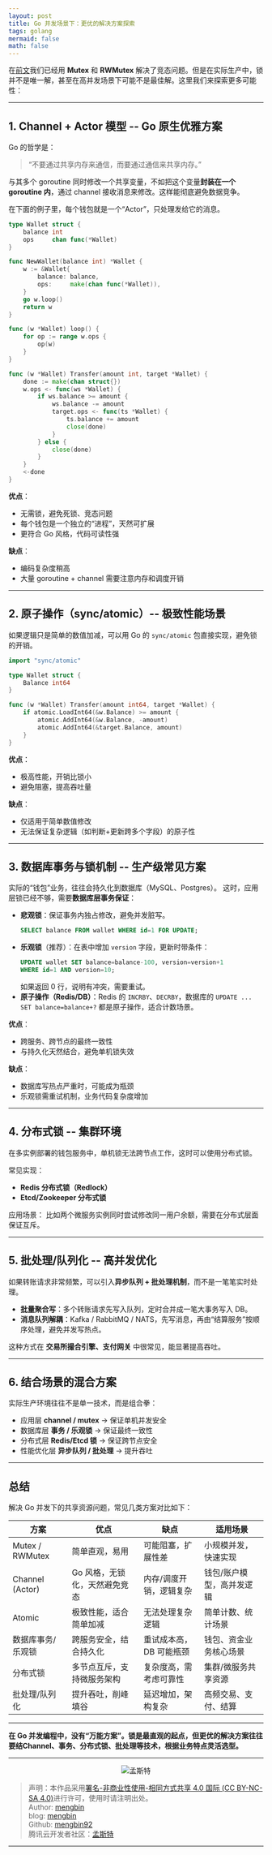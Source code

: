 ```yaml
---
layout: post
title: Go 并发场景下：更优的解决方案探索
tags: golang
mermaid: false
math: false
---  
```


在[前文](./2025-08-29-sync.md)我们已经用 **Mutex** 和 **RWMutex** 解决了竞态问题。但是在实际生产中，锁并不是唯一解，甚至在高并发场景下可能不是最佳解。这里我们来探索更多可能性：

---

## 1. Channel + Actor 模型 -- Go 原生优雅方案

Go 的哲学是：

> “不要通过共享内存来通信，而要通过通信来共享内存。”

与其多个 goroutine 同时修改一个共享变量，不如把这个变量**封装在一个 goroutine 内**，通过 channel 接收消息来修改。这样能彻底避免数据竞争。

在下面的例子里，每个钱包就是一个“Actor”，只处理发给它的消息。

```go
type Wallet struct {
    balance int
    ops     chan func(*Wallet)
}

func NewWallet(balance int) *Wallet {
    w := &Wallet{
        balance: balance,
        ops:     make(chan func(*Wallet)),
    }
    go w.loop()
    return w
}

func (w *Wallet) loop() {
    for op := range w.ops {
        op(w)
    }
}

func (w *Wallet) Transfer(amount int, target *Wallet) {
    done := make(chan struct{})
    w.ops <- func(ws *Wallet) {
        if ws.balance >= amount {
            ws.balance -= amount
            target.ops <- func(ts *Wallet) {
                ts.balance += amount
                close(done)
            }
        } else {
            close(done)
        }
    }
    <-done
}
```

**优点**：

* 无需锁，避免死锁、竞态问题
* 每个钱包是一个独立的“进程”，天然可扩展
* 更符合 Go 风格，代码可读性强

**缺点**：

* 编码复杂度稍高
* 大量 goroutine + channel 需要注意内存和调度开销

---

## 2. 原子操作（sync/atomic）-- 极致性能场景

如果逻辑只是简单的数值加减，可以用 Go 的 `sync/atomic` 包直接实现，避免锁的开销。

```go
import "sync/atomic"

type Wallet struct {
    Balance int64
}

func (w *Wallet) Transfer(amount int64, target *Wallet) {
    if atomic.LoadInt64(&w.Balance) >= amount {
        atomic.AddInt64(&w.Balance, -amount)
        atomic.AddInt64(&target.Balance, amount)
    }
}
```

**优点**：

* 极高性能，开销比锁小
* 避免阻塞，提高吞吐量

**缺点**：

* 仅适用于简单数值修改
* 无法保证复杂逻辑（如判断+更新跨多个字段）的原子性

---

## 3. 数据库事务与锁机制 -- 生产级常见方案

实际的“钱包”业务，往往会持久化到数据库（MySQL、Postgres）。
这时，应用层锁已经不够，需要**数据库层事务保证**：

* **悲观锁**：保证事务内独占修改，避免并发脏写。
  ```sql
  SELECT balance FROM wallet WHERE id=1 FOR UPDATE;
  ```
* **乐观锁**（推荐）：在表中增加 `version` 字段，更新时带条件：
  ```sql
  UPDATE wallet SET balance=balance-100, version=version+1
  WHERE id=1 AND version=10;
  ```
  如果返回 0 行，说明有冲突，需要重试。
* **原子操作（Redis/DB）**：Redis 的 `INCRBY`、`DECRBY`，数据库的 `UPDATE ... SET balance=balance+?` 都是原子操作，适合计数场景。

**优点**：

* 跨服务、跨节点的最终一致性
* 与持久化天然结合，避免单机锁失效

**缺点**：

* 数据库写热点严重时，可能成为瓶颈
* 乐观锁需重试机制，业务代码复杂度增加

---

## 4. 分布式锁 -- 集群环境

在多实例部署的钱包服务中，单机锁无法跨节点工作，这时可以使用分布式锁。

常见实现：

* **Redis 分布式锁（Redlock）**
* **Etcd/Zookeeper 分布式锁**

应用场景：
比如两个微服务实例同时尝试修改同一用户余额，需要在分布式层面保证互斥。

---

## 5. 批处理/队列化 -- 高并发优化

如果转账请求非常频繁，可以引入**异步队列 + 批处理机制**，而不是一笔笔实时处理。

* **批量聚合写**：多个转账请求先写入队列，定时合并成一笔大事务写入 DB。
* **消息队列解耦**：Kafka / RabbitMQ / NATS，先写消息，再由“结算服务”按顺序处理，避免并发写热点。

这种方式在 **交易所撮合引擎、支付网关** 中很常见，能显著提高吞吐。

---

## 6. 结合场景的混合方案

实际生产环境往往不是单一技术，而是组合拳：

* 应用层 **channel / mutex** → 保证单机并发安全
* 数据库层 **事务 / 乐观锁** → 保证最终一致性
* 分布式层 **Redis/Etcd 锁** → 保证跨节点安全
* 性能优化层 **异步队列 / 批处理** → 提升吞吐

---

## 总结

解决 Go 并发下的共享资源问题，常见几类方案对比如下：

| 方案              | 优点               | 缺点            | 适用场景          |
| --------------- | ---------------- | ------------- | ------------- |
| Mutex / RWMutex | 简单直观，易用          | 可能阻塞，扩展性差     | 小规模并发，快速实现    |
| Channel (Actor) | Go 风格，无锁化，天然避免竞态 | 内存/调度开销，逻辑复杂  | 钱包/账户模型，高并发逻辑 |
| Atomic          | 极致性能，适合简单加减      | 无法处理复杂逻辑      | 简单计数、统计场景     |
| 数据库事务/乐观锁       | 跨服务安全，结合持久化      | 重试成本高，DB 可能瓶颈 | 钱包、资金业务核心场景   |
| 分布式锁            | 多节点互斥，支持微服务架构    | 复杂度高，需考虑可靠性   | 集群/微服务共享资源    |
| 批处理/队列化         | 提升吞吐，削峰填谷        | 延迟增加，架构复杂     | 高频交易、支付、结算    |

---

**在 Go 并发编程中，没有“万能方案”。锁是最直观的起点，但更优的解决方案往往要结Channel、事务、分布式锁、批处理等技术，根据业务特点灵活选型。**

---

<div align="center">
  <img src="../img/qrcode_wechat.jpg" alt="孟斯特">
</div>

> 声明：本作品采用[署名-非商业性使用-相同方式共享 4.0 国际 (CC BY-NC-SA 4.0)](https://creativecommons.org/licenses/by-nc-sa/4.0/deed.zh)进行许可，使用时请注明出处。  
> Author: [mengbin](mengbin1992@outlook.com)  
> blog: [mengbin](https://mengbin.top)  
> Github: [mengbin92](https://mengbin92.github.io/)  
> 腾讯云开发者社区：[孟斯特](https://cloud.tencent.com/developer/user/6649301)  
---